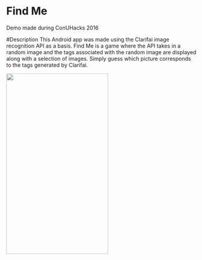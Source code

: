 # Find Me
Demo made during ConUHacks 2016

#Description
This Android app was made using the Clarifai image recognition API as a basis. Find Me is a game where the API takes in a random image and the tags associated with the random image are displayed along with a selection of images. Simply guess which picture corresponds to the tags generated by Clarifai.

<img src="https://dl2.pushbulletusercontent.com/JBqAE8z7aWr2f2kuv3F1Mw5NMFiW5xUO/Screenshot_2016-01-24-22-09-50.png" width="270px" height="480px" />
